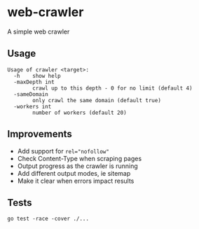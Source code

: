 # web-crawler
A simple web crawler

## Usage

```
Usage of crawler <target>:
  -h    show help
  -maxDepth int
        crawl up to this depth - 0 for no limit (default 4)
  -sameDomain
        only crawl the same domain (default true)
  -workers int
        number of workers (default 20)
```

## Improvements

* Add support for `rel="nofollow"`
* Check Content-Type when scraping pages
* Output progress as the crawler is running
* Add different output modes, ie sitemap
* Make it clear when errors impact results

## Tests

```
go test -race -cover ./...
```
